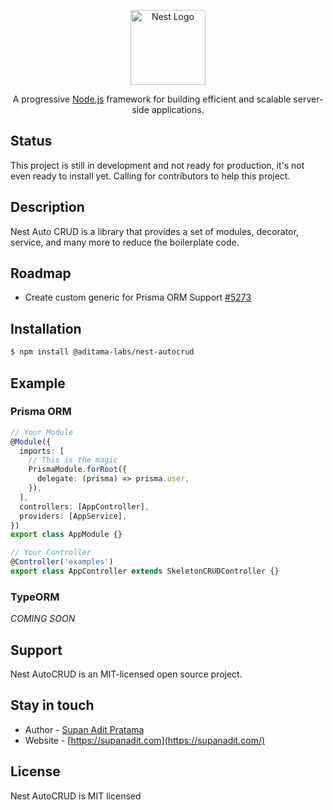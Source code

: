 <p align="center">
  <a href="http://nestjs.com/" target="blank"><img src="https://nestjs.com/img/logo-small.svg" width="120" alt="Nest Logo" /></a>
</p>

[circleci-image]: https://img.shields.io/circleci/build/github/nestjs/nest/master?token=abc123def456
[circleci-url]: https://circleci.com/gh/nestjs/nest

  <p align="center">A progressive <a href="http://nodejs.org" target="_blank">Node.js</a> framework for building efficient and scalable server-side applications.</p>
    <p align="center">

## Status

This project is still in development and not ready for production, it's not even ready to install yet. Calling for contributors to help this project.

## Description

Nest Auto CRUD is a library that provides a set of modules, decorator, service, and many more to reduce the boilerplate code.

## Roadmap

- Create custom generic for Prisma ORM Support [#5273](https://github.com/prisma/prisma/issues/5273)

## Installation

```bash
$ npm install @aditama-labs/nest-autocrud
```

## Example

### Prisma ORM

```typescript
// Your Module
@Module({
  imports: [
    // This is the magic
    PrismaModule.forRoot({
      delegate: (prisma) => prisma.user,
    }),
  ],
  controllers: [AppController],
  providers: [AppService],
})
export class AppModule {}

// Your Controller
@Controller('examples')
export class AppController extends SkeletonCRUDController {}
```

### TypeORM

_COMING SOON_

## Support

Nest AutoCRUD is an MIT-licensed open source project.

## Stay in touch

- Author - [Supan Adit Pratama](mailto:email@supanadit.com)
- Website - [https://supanadit.com](https://supanadit.com/)

## License

Nest AutoCRUD is MIT licensed
